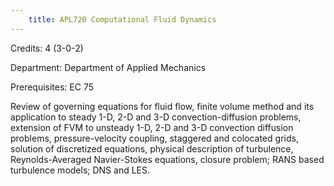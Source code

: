 ```yaml
---
    title: APL720 Computational Fluid Dynamics
---
```

Credits: 4 (3-0-2)

Department: Department of Applied Mechanics

Prerequisites: EC 75

Review of governing equations for fluid flow, finite volume method and its application to steady 1-D, 2-D and 3-D convection-diffusion problems, extension of FVM to unsteady 1-D, 2-D and 3-D convection diffusion problems, pressure-velocity coupling, staggered and colocated grids, solution of discretized equations, physical description of turbulence, Reynolds-Averaged Navier-Stokes equations, closure problem; RANS based turbulence models; DNS and LES.